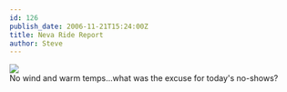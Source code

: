 ```yaml
---
id: 126
publish_date: 2006-11-21T15:24:00Z
title: Neva Ride Report
author: Steve
---
```

![](http://www.flagstafffrenzy.org/wp-content/uploads/2006/11/excuses.jpg)  
No wind and warm temps...what was the excuse for today's no-shows?